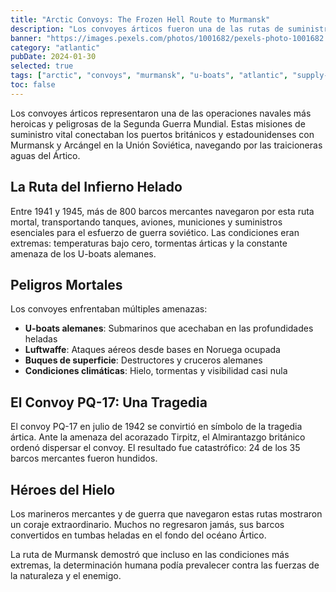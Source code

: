 ```yaml
---
title: "Arctic Convoys: The Frozen Hell Route to Murmansk"
description: "Los convoyes árticos fueron una de las rutas de suministro más peligrosas de la Segunda Guerra Mundial, navegando por aguas heladas bajo constante amenaza de U-boats alemanes."
banner: "https://images.pexels.com/photos/1001682/pexels-photo-1001682.jpeg?auto=compress&cs=tinysrgb&w=1260&h=750&dpr=1"
category: "atlantic"
pubDate: 2024-01-30
selected: true
tags: ["arctic", "convoys", "murmansk", "u-boats", "atlantic", "supply-lines"]
toc: false
---
```


Los convoyes árticos representaron una de las operaciones navales más heroicas y peligrosas de la Segunda Guerra Mundial. Estas misiones de suministro vital conectaban los puertos británicos y estadounidenses con Murmansk y Arcángel en la Unión Soviética, navegando por las traicioneras aguas del Ártico.

## La Ruta del Infierno Helado

Entre 1941 y 1945, más de 800 barcos mercantes navegaron por esta ruta mortal, transportando tanques, aviones, municiones y suministros esenciales para el esfuerzo de guerra soviético. Las condiciones eran extremas: temperaturas bajo cero, tormentas árticas y la constante amenaza de los U-boats alemanes.

## Peligros Mortales

Los convoyes enfrentaban múltiples amenazas:

- **U-boats alemanes**: Submarinos que acechaban en las profundidades heladas
- **Luftwaffe**: Ataques aéreos desde bases en Noruega ocupada
- **Buques de superficie**: Destructores y cruceros alemanes
- **Condiciones climáticas**: Hielo, tormentas y visibilidad casi nula

## El Convoy PQ-17: Una Tragedia

El convoy PQ-17 en julio de 1942 se convirtió en símbolo de la tragedia ártica. Ante la amenaza del acorazado Tirpitz, el Almirantazgo británico ordenó dispersar el convoy. El resultado fue catastrófico: 24 de los 35 barcos mercantes fueron hundidos.

## Héroes del Hielo

Los marineros mercantes y de guerra que navegaron estas rutas mostraron un coraje extraordinario. Muchos no regresaron jamás, sus barcos convertidos en tumbas heladas en el fondo del océano Ártico.

La ruta de Murmansk demostró que incluso en las condiciones más extremas, la determinación humana podía prevalecer contra las fuerzas de la naturaleza y el enemigo.
